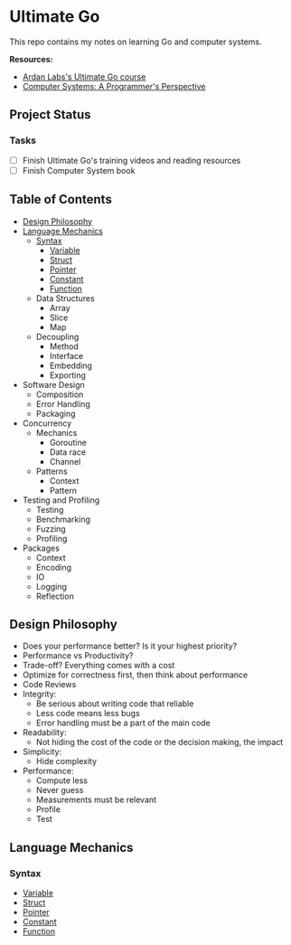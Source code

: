 # Ultimate Go

This repo contains my notes on learning Go and computer systems.

**Resources:**
- [Ardan Labs's Ultimate Go course
  ](https://github.com/ardanlabs/gotraining/blob/master/topics/courses/go/README.md)
- [Computer Systems: A Programmer's
  Perspective](https://www.amazon.com/Computer-Systems-Programmers-Perspective-3rd/dp/013409266X)

## Project Status

### Tasks

- [ ] Finish Ultimate Go's training videos and reading resources
- [ ] Finish Computer System book

## Table of Contents 

- [Design Philosophy](#design-philosophy)
- [Language Mechanics](#language-mechanics)
  - [Syntax](#syntax)
    - [Variable](variable.go)
    - [Struct](struct.go)
    - [Pointer](pointer.go)
    - [Constant](constant.go)
    - [Function](function.go)
  - Data Structures
    - Array
    - Slice
    - Map
  - Decoupling
    - Method
    - Interface
    - Embedding
    - Exporting
- Software Design
  - Composition
  - Error Handling
  - Packaging
- Concurrency
  - Mechanics
    - Goroutine
    - Data race
    - Channel
  - Patterns
    - Context
    - Pattern
- Testing and Profiling
  - Testing
  - Benchmarking
  - Fuzzing
  - Profiling
- Packages
  - Context
  - Encoding
  - IO
  - Logging
  - Reflection

## Design Philosophy

- Does your performance better? Is it your highest priority?
- Performance vs Productivity?
- Trade-off? Everything comes with a cost
- Optimize for correctness first, then think about performance
- Code Reviews
- Integrity:
  - Be serious about writing code that reliable
  - Less code means less bugs
  - Error handling must be a part of the main code
- Readability:
  - Not hiding the cost of the code or the decision making, the impact
- Simplicity:
  - Hide complexity
- Performance:
  - Compute less
  - Never guess
  - Measurements must be relevant
  - Profile
  - Test

## Language Mechanics

### Syntax

- [Variable](variable.go)
- [Struct](struct.go)
- [Pointer](pointer.go)
- [Constant](constant.go)
- [Function](function.go)
